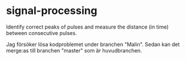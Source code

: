 # signal-processing
Identify correct peaks of pulses and measure the distance (in time) between consecutive pulses.

Jag försöker lösa kodproblemet under branchen "Malin". Sedan kan det merge:as till branchen "master" som är huvudbranchen.

